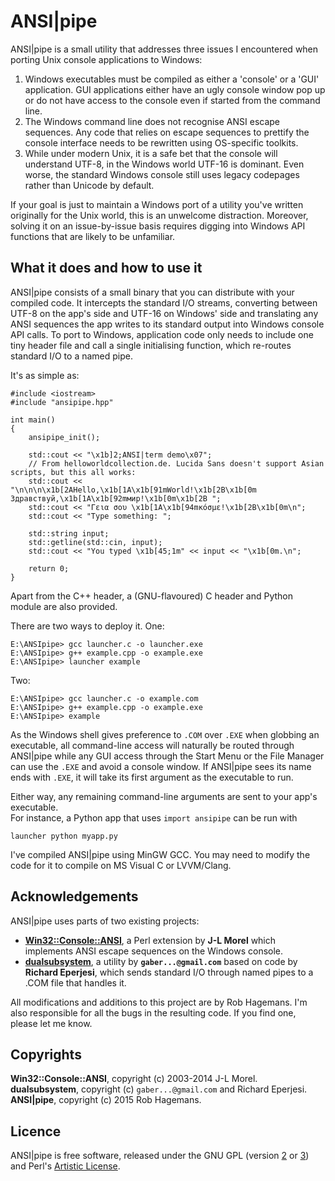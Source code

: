ANSI|pipe
========

ANSI|pipe is a small utility that addresses three issues I encountered when
porting Unix console applications to Windows:  

1.  Windows executables must be compiled as either a 'console' or a 'GUI'
    application. GUI applications either have an ugly console window pop up or 
    do not have access to the console even if started from the command line.  
2.  The Windows command line does not recognise ANSI escape sequences. Any code
    that relies on escape sequences to prettify the console interface needs to 
    be rewritten using OS-specific toolkits.  
3.  While under modern Unix, it is a safe bet that the console will understand 
    UTF-8, in the Windows world UTF-16 is dominant. Even worse, the standard 
    Windows console still uses legacy codepages rather than Unicode by default.  
    
If your goal is just to maintain a Windows port of a utility you've written
originally for the Unix world, this is an unwelcome distraction. Moreover, 
solving it on an issue-by-issue basis requires digging into Windows API 
functions that are likely to be unfamiliar.  


## What it does and how to use it

ANSI|pipe consists of a small binary that you can distribute with your compiled
code. It intercepts the standard I/O streams, converting between UTF-8 on the
app's side and UTF-16 on Windows' side and translating any ANSI sequences 
the app writes to its standard output into Windows console API calls. To port
to Windows, application code only needs to include one tiny header file and 
call a single initialising function, which re-routes standard I/O to a named
pipe.  

It's as simple as:  

    #include <iostream>
    #include "ansipipe.hpp"
    
    int main() 
    {
        ansipipe_init();
        
        std::cout << "\x1b]2;ANSI|term demo\x07";
        // From helloworldcollection.de. Lucida Sans doesn't support Asian scripts, but this all works:
        std::cout << "\n\n\n\x1b[2AHello,\x1b[1A\x1b[91mWorld!\x1b[2B\x1b[0m Здравствуй,\x1b[1A\x1b[92mмир!\x1b[0m\x1b[2B "; 
        std::cout << "Γεια σου \x1b[1A\x1b[94mκόσμε!\x1b[2B\x1b[0m\n";
        std::cout << "Type something: ";
    
        std::string input;
        std::getline(std::cin, input);
        std::cout << "You typed \x1b[45;1m" << input << "\x1b[0m.\n";
    
        return 0;
    }

Apart from the C++ header, a (GNU-flavoured) C header and Python module are also provided.

There are two ways to deploy it. One:  

    E:\ANSIpipe> gcc launcher.c -o launcher.exe
    E:\ANSIpipe> g++ example.cpp -o example.exe
    E:\ANSIpipe> launcher example
    
    
Two:  

    E:\ANSIpipe> gcc launcher.c -o example.com
    E:\ANSIpipe> g++ example.cpp -o example.exe
    E:\ANSIpipe> example
    
As the Windows shell gives preference to `.COM` over `.EXE` when globbing an 
executable, all command-line access will naturally be routed through ANSI|pipe 
while any GUI access through the Start Menu or the File Manager can use the `.EXE` 
and avoid a console window. If ANSI|pipe sees its name ends with `.EXE`, it will
take its first argument as the executable to run.   

Either way, any remaining command-line arguments are sent to your app's executable.  
For instance, a Python app that uses `import ansipipe` can be run with

    launcher python myapp.py


I've compiled ANSI|pipe using MinGW GCC. You may need to modify the code for it
to compile on MS Visual C or LVVM/Clang.


## Acknowledgements

ANSI|pipe uses parts of two existing projects:  
-   [**Win32::Console::ANSI**](http://search.cpan.org/~jlmorel/Win32-Console-ANSI-1.08/lib/Win32/Console/ANSI.pm),
    a Perl extension by **J-L Morel** which implements ANSI escape 
    sequences on the Windows console.  
-   [**dualsubsystem**](https://code.google.com/p/dualsubsystem/), a utility by 
    **`gaber...@gmail.com`** based on code by **Richard Eperjesi**, which
    sends standard I/O through named pipes to a .COM file that handles it.  

All modifications and additions to this project are by Rob Hagemans. I'm also
responsible for all the bugs in the resulting code. If you find one, please let 
me know.  

## Copyrights

**Win32::Console::ANSI**, copyright (c) 2003-2014 J-L Morel.  
**dualsubsystem**, copyright (c) `gaber...@gmail.com` and Richard Eperjesi.  
**ANSI|pipe**, copyright (c) 2015 Rob Hagemans.  

## Licence
     
ANSI|pipe is free software, released under the GNU GPL 
(version [2](http://www.gnu.org/licenses/gpl-2.0.html) 
or [3](http://www.gnu.org/licenses/gpl-3.0.html)) and Perl's 
[Artistic License](http://dev.perl.org/licenses/artistic.html).
     
    
    



